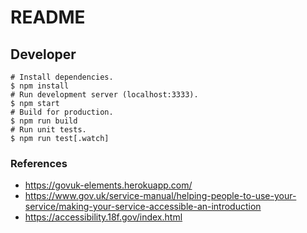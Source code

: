 # README

## Developer

```Shell
# Install dependencies.
$ npm install
# Run development server (localhost:3333).
$ npm start
# Build for production.
$ npm run build
# Run unit tests.
$ npm run test[.watch]
```

### References

-   <https://govuk-elements.herokuapp.com/>
-   <https://www.gov.uk/service-manual/helping-people-to-use-your-service/making-your-service-accessible-an-introduction>
-   <https://accessibility.18f.gov/index.html>
